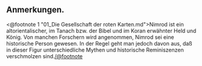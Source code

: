 <h2>Anmerkungen.</h2>

<@footnote 1 "01_Die Gesellschaft der roten Karten.md">Nimrod ist ein
altorientalischer, im Tanach bzw. der Bibel und im Koran erwähnter Held und
König. Von manchen Forschern wird angenommen, Nimrod sei eine historische
Person gewesen. In der Regel geht man jedoch davon aus, daß in dieser Figur
unterschiedliche Mythen und historische Reminiszenzen verschmolzen
sind.</@footnote>
